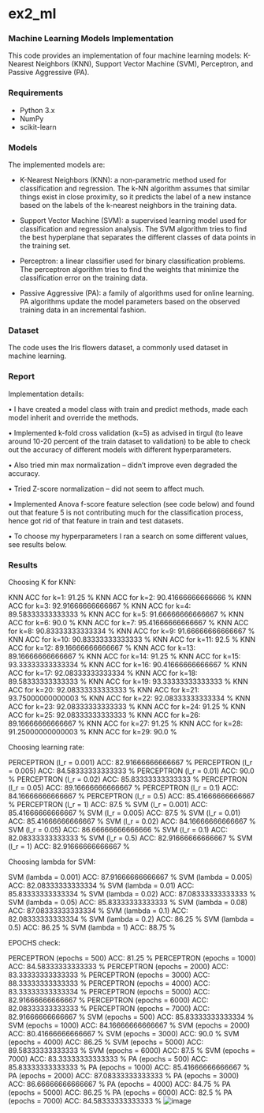 # ex2_ml
### Machine Learning Models Implementation
This code provides an implementation of four machine learning models: K-Nearest Neighbors (KNN),
Support Vector Machine (SVM), Perceptron, and Passive Aggressive (PA).

### Requirements
* Python 3.x
* NumPy
* scikit-learn

### Models

The implemented models are:

* K-Nearest Neighbors (KNN): a non-parametric method used for classification and regression. The k-NN algorithm assumes that similar things exist in close proximity, so it predicts the label of a new instance based on the labels of the k-nearest neighbors in the training data.

* Support Vector Machine (SVM): a supervised learning model used for classification and regression analysis. The SVM algorithm tries to find the best hyperplane that separates the different classes of data points in the training set.

* Perceptron: a linear classifier used for binary classification problems. The perceptron algorithm tries to find the weights that minimize the classification error on the training data.

* Passive Aggressive (PA): a family of algorithms used for online learning. PA algorithms update the model parameters based on the observed training data in an incremental fashion.

### Dataset
The code uses the Iris flowers dataset, a commonly used dataset in machine learning.

### Report

Implementation details:

•	I have created a model class with train and predict methods, made each model inherit and override the methods.

•	Implemented k-fold cross validation (k=5) as advised in tirgul (to leave around 10-20 percent of the train dataset to validation) to be able to check out the accuracy of different models with different hyperparameters.

•	Also tried min max normalization – didn’t improve even degraded the accuracy.

•	Tried Z-score normalization – did not seem to affect much.

•	Implemented Anova f-score feature selection (see code below) and found out that feature 5 is not contributing much for the classification process, hence got rid of that feature in train and test datasets.

•	To choose my hyperparameters I ran a search on some different values, see results below.

### Results

Choosing K for KNN:

KNN ACC for k=1:  91.25 %
KNN ACC for k=2:  90.41666666666666 %
KNN ACC for k=3:  92.91666666666667 %
KNN ACC for k=4:  89.58333333333333 %
KNN ACC for k=5:  91.66666666666667 %
KNN ACC for k=6:  90.0 %
KNN ACC for k=7:  95.41666666666667 %
KNN ACC for k=8:  90.83333333333334 %
KNN ACC for k=9:  91.66666666666667 %
KNN ACC for k=10:  90.83333333333333 %
KNN ACC for k=11:  92.5 %
KNN ACC for k=12:  89.16666666666667 %
KNN ACC for k=13:  89.16666666666667 %
KNN ACC for k=14:  91.25 %
KNN ACC for k=15:  93.33333333333334 %
KNN ACC for k=16:  90.41666666666667 %
KNN ACC for k=17:  92.08333333333334 %
KNN ACC for k=18:  89.58333333333333 %
KNN ACC for k=19:  93.33333333333333 %
KNN ACC for k=20:  92.08333333333333 %
KNN ACC for k=21:  93.75000000000003 %
KNN ACC for k=22:  92.08333333333334 %
KNN ACC for k=23:  92.08333333333333 %
KNN ACC for k=24:  91.25 %
KNN ACC for k=25:  92.08333333333333 %
KNN ACC for k=26:  89.16666666666667 %
KNN ACC for k=27:  91.25 %
KNN ACC for k=28:  91.25000000000003 %
KNN ACC for k=29:  90.0 %

Choosing learning rate:

PERCEPTRON (l_r = 0.001) ACC:  82.91666666666667 %
PERCEPTRON (l_r = 0.005) ACC:  84.58333333333333 %
PERCEPTRON (l_r = 0.01) ACC:  90.0 %
PERCEPTRON (l_r = 0.02) ACC:  85.83333333333333 %
PERCEPTRON (l_r = 0.05) ACC:  89.16666666666667 %
PERCEPTRON (l_r = 0.1) ACC:  84.16666666666667 %
PERCEPTRON (l_r = 0.5) ACC:  85.41666666666667 %
PERCEPTRON (l_r = 1) ACC:  87.5 %
SVM (l_r = 0.001) ACC:  85.41666666666667 %
SVM (l_r = 0.005) ACC:  87.5 %
SVM (l_r = 0.01) ACC:  85.41666666666667 %
SVM (l_r = 0.02) ACC:  84.16666666666667 %
SVM (l_r = 0.05) ACC:  86.66666666666666 %
SVM (l_r = 0.1) ACC:  82.08333333333333 %
SVM (l_r = 0.5) ACC:  82.91666666666667 %
SVM (l_r = 1) ACC:  82.91666666666667 %


Choosing lambda for SVM:

SVM (lambda = 0.001) ACC:  87.91666666666667 % 
SVM (lambda = 0.005) ACC:  82.08333333333334 % 
SVM (lambda = 0.01) ACC:  85.83333333333334 % 
SVM (lambda = 0.02) ACC:  87.08333333333333 % 
SVM (lambda = 0.05) ACC:  85.83333333333333 % 
SVM (lambda = 0.08) ACC:  87.08333333333334 % 
SVM (lambda = 0.1) ACC:  82.08333333333334 % 
SVM (lambda = 0.2) ACC:  86.25 % 
SVM (lambda = 0.5) ACC:  86.25 % 
SVM (lambda = 1) ACC:  88.75 % 


EPOCHS check:

PERCEPTRON (epochs = 500) ACC:  81.25 % 
PERCEPTRON (epochs = 1000) ACC:  84.58333333333333 % 
PERCEPTRON (epochs = 2000) ACC:  83.33333333333333 % 
PERCEPTRON (epochs = 3000) ACC:  88.33333333333333 % 
PERCEPTRON (epochs = 4000) ACC:  83.33333333333334 % 
PERCEPTRON (epochs = 5000) ACC:  82.91666666666667 % 
PERCEPTRON (epochs = 6000) ACC:  82.08333333333333 % 
PERCEPTRON (epochs = 7000) ACC:  82.91666666666667 % 
SVM (epochs = 500) ACC:  85.83333333333334 % 
SVM (epochs = 1000) ACC:  84.16666666666667 % 
SVM (epochs = 2000) ACC:  80.41666666666667 % 
SVM (epochs = 3000) ACC:  90.0 % 
SVM (epochs = 4000) ACC:  86.25 % 
SVM (epochs = 5000) ACC:  89.58333333333333 % 
SVM (epochs = 6000) ACC:  87.5 % 
SVM (epochs = 7000) ACC:  83.33333333333333 % 
PA (epochs = 500) ACC:  85.83333333333333 % 
PA (epochs = 1000) ACC:  85.41666666666667 % 
PA (epochs = 2000) ACC:  87.08333333333333 % 
PA (epochs = 3000) ACC:  86.66666666666667 % 
PA (epochs = 4000) ACC:  84.75 % 
PA (epochs = 5000) ACC:  86.25 % 
PA (epochs = 6000) ACC:  82.5 % 
PA (epochs = 7000) ACC:  84.58333333333333 %
![image](https://user-images.githubusercontent.com/45519333/227003352-acf30038-bb91-4f30-b192-95d48e8736da.png)
